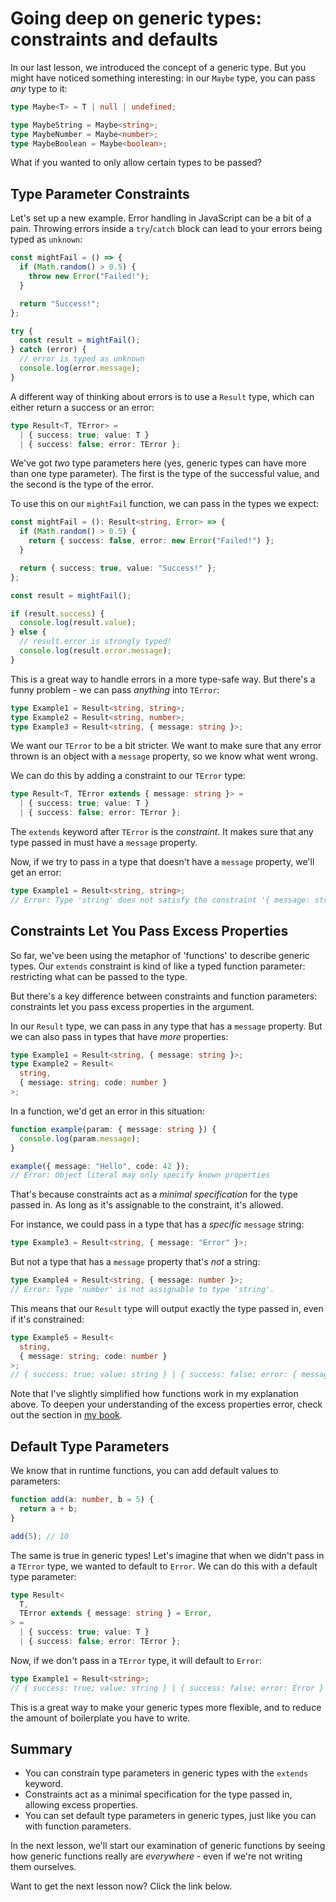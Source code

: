 # Going deep on generic types: constraints and defaults

In our last lesson, we introduced the concept of a generic type. But you might have noticed something interesting: in our `Maybe` type, you can pass _any_ type to it:

```ts twoslash
type Maybe<T> = T | null | undefined;

type MaybeString = Maybe<string>;
type MaybeNumber = Maybe<number>;
type MaybeBoolean = Maybe<boolean>;
```

What if you wanted to only allow certain types to be passed?

## Type Parameter Constraints

Let's set up a new example. Error handling in JavaScript can be a bit of a pain. Throwing errors inside a `try`/`catch` block can lead to your errors being typed as `unknown`:

```ts twoslash
const mightFail = () => {
  if (Math.random() > 0.5) {
    throw new Error("Failed!");
  }

  return "Success!";
};

try {
  const result = mightFail();
} catch (error) {
  // error is typed as unknown
  console.log(error.message);
}
```

A different way of thinking about errors is to use a `Result` type, which can either return a success or an error:

```ts twoslash
type Result<T, TError> =
  | { success: true; value: T }
  | { success: false; error: TError };
```

We've got _two_ type parameters here (yes, generic types can have more than one type parameter). The first is the type of the successful value, and the second is the type of the error.

To use this on our `mightFail` function, we can pass in the types we expect:

```ts twoslash
const mightFail = (): Result<string, Error> => {
  if (Math.random() > 0.5) {
    return { success: false, error: new Error("Failed!") };
  }

  return { success: true, value: "Success!" };
};

const result = mightFail();

if (result.success) {
  console.log(result.value);
} else {
  // result.error is strongly typed!
  console.log(result.error.message);
}
```

This is a great way to handle errors in a more type-safe way. But there's a funny problem - we can pass _anything_ into `TError`:

```ts twoslash
type Example1 = Result<string, string>;
type Example2 = Result<string, number>;
type Example3 = Result<string, { message: string }>;
```

We want our `TError` to be a bit stricter. We want to make sure that any error thrown is an object with a `message` property, so we know what went wrong.

We can do this by adding a constraint to our `TError` type:

```ts twoslash
type Result<T, TError extends { message: string }> =
  | { success: true; value: T }
  | { success: false; error: TError };
```

The `extends` keyword after `TError` is the _constraint_. It makes sure that any type passed in must have a `message` property.

Now, if we try to pass in a type that doesn't have a `message` property, we'll get an error:

```ts twoslash
type Example1 = Result<string, string>;
// Error: Type 'string' does not satisfy the constraint '{ message: string }'.
```

## Constraints Let You Pass Excess Properties

So far, we've been using the metaphor of 'functions' to describe generic types. Our `extends` constraint is kind of like a typed function parameter: restricting what can be passed to the type.

But there's a key difference between constraints and function parameters: constraints let you pass excess properties in the argument.

In our `Result` type, we can pass in any type that has a `message` property. But we can also pass in types that have _more_ properties:

```ts twoslash
type Example1 = Result<string, { message: string }>;
type Example2 = Result<
  string,
  { message: string; code: number }
>;
```

In a function, we'd get an error in this situation:

```ts twoslash
function example(param: { message: string }) {
  console.log(param.message);
}

example({ message: "Hello", code: 42 });
// Error: Object literal may only specify known properties
```

That's because constraints act as a _minimal specification_ for the type passed in. As long as it's assignable to the constraint, it's allowed.

For instance, we could pass in a type that has a _specific_ `message` string:

```ts twoslash
type Example3 = Result<string, { message: "Error" }>;
```

But not a type that has a `message` property that's _not_ a string:

```ts twoslash
type Example4 = Result<string, { message: number }>;
// Error: Type 'number' is not assignable to type 'string'.
```

This means that our `Result` type will output exactly the type passed in, even if it's constrained:

```ts twoslash
type Example5 = Result<
  string,
  { message: string; code: number }
>;
// { success: true; value: string } | { success: false; error: { message: string; code: number; } }
```

Note that I've slightly simplified how functions work in my explanation above. To deepen your understanding of the excess properties error, check out the section in [my book](https://github.com/total-typescript/total-typescript-book/blob/main/book-content/chapters/12-the-weird-parts.md#excess-property-warnings).

## Default Type Parameters

We know that in runtime functions, you can add default values to parameters:

```ts twoslash
function add(a: number, b = 5) {
  return a + b;
}

add(5); // 10
```

The same is true in generic types! Let's imagine that when we didn't pass in a `TError` type, we wanted to default to `Error`. We can do this with a default type parameter:

```ts twoslash
type Result<
  T,
  TError extends { message: string } = Error,
> =
  | { success: true; value: T }
  | { success: false; error: TError };
```

Now, if we don't pass in a `TError` type, it will default to `Error`:

```ts twoslash
type Example1 = Result<string>;
// { success: true; value: string } | { success: false; error: Error }
```

This is a great way to make your generic types more flexible, and to reduce the amount of boilerplate you have to write.

## Summary

- You can constrain type parameters in generic types with the `extends` keyword.
- Constraints act as a minimal specification for the type passed in, allowing excess properties.
- You can set default type parameters in generic types, just like you can with function parameters.

In the next lesson, we'll start our examination of generic functions by seeing how generic functions really are _everywhere_ - even if we're not writing them ourselves.

Want to get the next lesson now? Click the link below.
